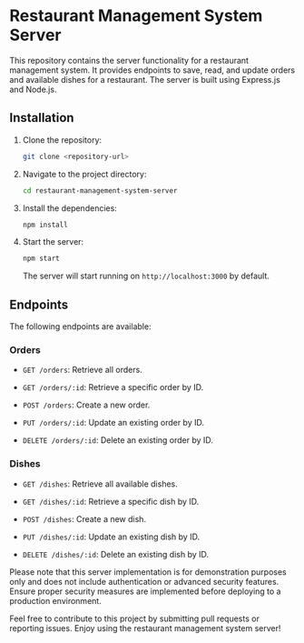 # Restaurant Management System Server

This repository contains the server functionality for a restaurant management system. It provides endpoints to save, read, and update orders and available dishes for a restaurant. The server is built using Express.js and Node.js.

## Installation

1. Clone the repository:

   ```bash
   git clone <repository-url>
   ```

2. Navigate to the project directory:

   ```bash
   cd restaurant-management-system-server
   ```

3. Install the dependencies:

   ```bash
   npm install
   ```

4. Start the server:

   ```bash
   npm start
   ```

   The server will start running on `http://localhost:3000` by default.

## Endpoints

The following endpoints are available:

### Orders

- `GET /orders`: Retrieve all orders.

- `GET /orders/:id`: Retrieve a specific order by ID.

- `POST /orders`: Create a new order.

- `PUT /orders/:id`: Update an existing order by ID.

- `DELETE /orders/:id`: Delete an existing order by ID.

### Dishes

- `GET /dishes`: Retrieve all available dishes.

- `GET /dishes/:id`: Retrieve a specific dish by ID.

- `POST /dishes`: Create a new dish.

- `PUT /dishes/:id`: Update an existing dish by ID.

- `DELETE /dishes/:id`: Delete an existing dish by ID.

Please note that this server implementation is for demonstration purposes only and does not include authentication or advanced security features. Ensure proper security measures are implemented before deploying to a production environment.

Feel free to contribute to this project by submitting pull requests or reporting issues. Enjoy using the restaurant management system server!
